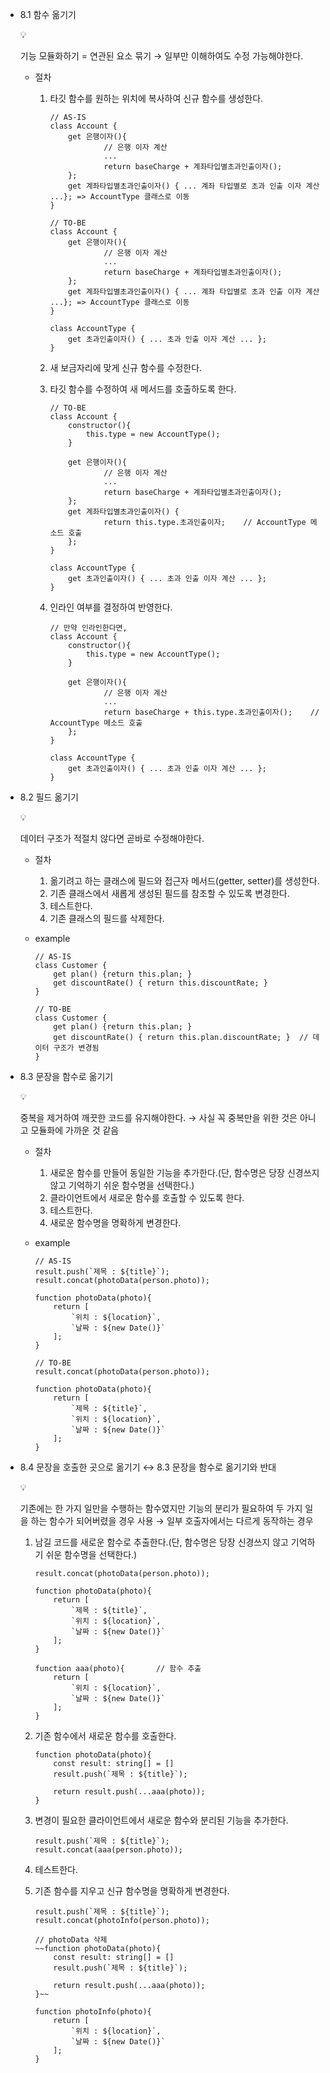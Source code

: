 - 8.1 함수 옮기기
    <aside>
    💡
    
    기능 모듈화하기 = 연관된 요소 묶기 → 일부만 이해하여도 수정 가능해야한다.
    
    </aside>
    
    - 절차
        1. 타깃 함수를 원하는 위치에 복사하여 신규 함수를 생성한다.
            
            ```tsx
            // AS-IS
            class Account {
            	get 은행이자(){ 
            			// 은행 이자 계산
            			...
            			return baseCharge + 계좌타입별초과인출이자();
            	};
            	get 계좌타입별초과인출이자() { ... 계좌 타입별로 초과 인출 이자 계산 ...}; => AccountType 클래스로 이동
            }
            
            // TO-BE
            class Account {
            	get 은행이자(){
            			// 은행 이자 계산
            			...
            			return baseCharge + 계좌타입별초과인출이자();
            	};
            	get 계좌타입별초과인출이자() { ... 계좌 타입별로 초과 인출 이자 계산 ...}; => AccountType 클래스로 이동
            }
            
            class AccountType {
            	get 초과인출이자() { ... 초과 인출 이자 계산 ... };
            }
            ```
            
        2. 새 보금자리에 맞게 신규 함수를 수정한다.
        3. 타깃 함수를 수정하여 새 메서드를 호출하도록 한다.
            
            ```tsx
            // TO-BE
            class Account {
            	constructor(){
            		this.type = new AccountType();
            	}
            
            	get 은행이자(){
            			// 은행 이자 계산
            			...
            			return baseCharge + 계좌타입별초과인출이자();
            	};
            	get 계좌타입별초과인출이자() { 
            			return this.type.초과인출이자;    // AccountType 메소드 호출
            	};
            }
            
            class AccountType {
            	get 초과인출이자() { ... 초과 인출 이자 계산 ... };
            }
            ```
            
        4. 인라인 여부를 결정하여 반영한다.
            
            ```tsx
            // 만약 인라인한다면,
            class Account {
            	constructor(){
            		this.type = new AccountType();
            	}
            
            	get 은행이자(){
            			// 은행 이자 계산
            			...
            			return baseCharge + this.type.초과인출이자();    // AccountType 메소드 호출
            	};
            }
            
            class AccountType {
            	get 초과인출이자() { ... 초과 인출 이자 계산 ... };
            }
            ```

- 8.2 필드 옮기기
    <aside>
    💡
    
    데이터 구조가 적절치 않다면 곧바로 수정해야한다.
    
    </aside>
    
    - 절차
        1. 옮기려고 하는 클래스에 필드와 접근자 메서드(getter, setter)를 생성한다.
        2. 기존 클래스에서 새롭게 생성된 필드를 참조할 수 있도록 변경한다.
        3. 테스트한다.
        4. 기존 클래스의 필드를 삭제한다.
    - example
        
        ```tsx
        // AS-IS
        class Customer {
        	get plan() {return this.plan; }
        	get discountRate() { return this.discountRate; }
        }
        
        // TO-BE
        class Customer {
        	get plan() {return this.plan; }
        	get discountRate() { return this.plan.discountRate; }  // 데이터 구조가 변경됨
        }
        ```

- 8.3 문장을 함수로 옮기기
    <aside>
    💡
    
    중복을 제거하여 깨끗한 코드를 유지해야한다. → 사실 꼭 중복만을 위한 것은 아니고 모듈화에 가까운 것 같음
    
    </aside>
    
    - 절차
        1. 새로운 함수를 만들어 동일한 기능을 추가한다.(단, 함수명은 당장 신경쓰지 않고 기억하기 쉬운 함수명을 선택한다.)
        2. 클라이언트에서 새로운 함수를 호출할 수 있도록 한다.
        3. 테스트한다.
        4. 새로운 함수명을 명확하게 변경한다.
    - example
        
        ```tsx
        // AS-IS
        result.push(`제목 : ${title}`);
        result.concat(photoData(person.photo));
        
        function photoData(photo){
        	return [
        		`위치 : ${location}`,
        		`날짜 : ${new Date()}`
        	];
        }
        
        // TO-BE
        result.concat(photoData(person.photo));
        
        function photoData(photo){
        	return [
        		`제목 : ${title}`,
        		`위치 : ${location}`,
        		`날짜 : ${new Date()}`
        	];
        }
        ```

- 8.4 문장을 호출한 곳으로 옮기기 ↔ 8.3 문장을 함수로 옮기기와 반대
    <aside>
    💡
    
    기존에는 한 가지 일만을 수행하는 함수였지만 기능의 분리가 필요하여 두 가지 일을 하는 함수가 되어버렸을 경우 사용
    → 일부 호출자에서는 다르게 동작하는 경우
    
    </aside>
    
    1. 남길 코드를 새로운 함수로 추출한다.(단, 함수명은 당장 신경쓰지 않고 기억하기 쉬운 함수명을 선택한다.)
        
        ```tsx
        result.concat(photoData(person.photo));
        
        function photoData(photo){
        	return [
        		`제목 : ${title}`,
        		`위치 : ${location}`,
        		`날짜 : ${new Date()}`
        	];
        }
        
        function aaa(photo){       // 함수 추출
        	return [
        		`위치 : ${location}`,
        		`날짜 : ${new Date()}`
        	];
        }
        ```
        
    2. 기존 함수에서 새로운 함수를 호출한다.
        
        ```tsx
        function photoData(photo){
        	const result: string[] = []
        	result.push(`제목 : ${title}`);
        
        	return result.push(...aaa(photo));
        }
        ```
        
    3. 변경이 필요한 클라이언트에서 새로운 함수와 분리된 기능을 추가한다.
        
        ```tsx
        result.push(`제목 : ${title}`);
        result.concat(aaa(person.photo));
        ```
        
    4. 테스트한다.
    5. 기존 함수를 지우고 신규 함수명을 명확하게 변경한다.
        
        ```tsx
        result.push(`제목 : ${title}`);
        result.concat(photoInfo(person.photo));
        
        // photoData 삭제
        ~~function photoData(photo){
        	const result: string[] = []
        	result.push(`제목 : ${title}`);
        
        	return result.push(...aaa(photo));
        }~~
        
        function photoInfo(photo){
        	return [
        		`위치 : ${location}`,
        		`날짜 : ${new Date()}`
        	];
        }
        ```
